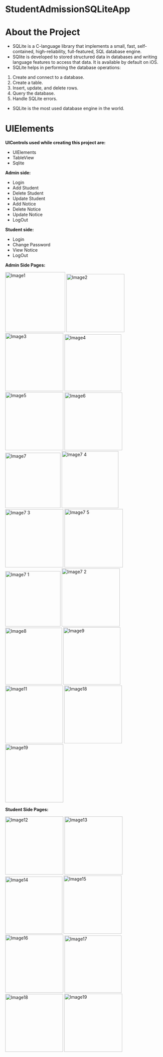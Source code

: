 # StudentAdmissionSQLiteApp

# About the Project
* SQLite is a C-language library that implements a small, fast, self-contained, high-reliability, full-featured, SQL database engine. 
* SQlite is developed to stored structured data in databases and writing language features to access that data. It is available by default on iOS.
* SQLite helps in performing the database operations:
1. Create and connect to a database.
2. Create a table.
3. Insert, update, and delete rows.
4. Query the database.
5. Handle SQLite errors.
* SQLite is the most used database engine in the world. 


# UIElements
__UIControls used while creating this project are:__
* UIElements
* TableView
* Sqlite

__Admin side:__
* Login
* Add Student
* Delete Student
* Update Student
* Add Notice
* Delete Notice
* Update Notice
* LogOut

__Student side:__
* Login
* Change Password
* View Notice
* LogOut

__Admin Side Pages:__

<img width="191" alt="Image1" src="https://user-images.githubusercontent.com/75938203/127144208-41226c29-4505-4111-8e2e-c0e71cffdc4e.png">

<img width="185" alt="Image2" src="https://user-images.githubusercontent.com/75938203/127144218-eef48609-d206-479d-a46f-018dd7c25bd4.png">

<img width="185" alt="Image3" src="https://user-images.githubusercontent.com/75938203/127144223-7f86ac7c-55a9-49bc-a863-bd5f7fb6562c.png">

<img width="181" alt="Image4" src="https://user-images.githubusercontent.com/75938203/127144225-8dbbb303-2ef2-4e9c-80c6-44e81c26ef04.png">

<img width="185" alt="Image5" src="https://user-images.githubusercontent.com/75938203/127144227-f3283307-8fa2-40f2-a498-1d200828afdc.png">

<img width="184" alt="Image6" src="https://user-images.githubusercontent.com/75938203/127144228-b1c289b3-3d6c-4589-a690-425ee3406a90.png">

<img width="176" alt="Image7" src="https://user-images.githubusercontent.com/75938203/127144230-b4ccb872-588f-4801-84ce-c7d137ae312a.png">

<img width="181" alt="Image7 4" src="https://user-images.githubusercontent.com/75938203/127145691-006ec6cf-b391-4112-b907-8bd06596946c.png">

<img width="185" alt="Image7 3" src="https://user-images.githubusercontent.com/75938203/127145688-1c6c03a2-9650-4b6c-8736-f4d3062c51d3.png">

<img width="186" alt="Image7 5" src="https://user-images.githubusercontent.com/75938203/127145882-d84c85c5-f62c-4d95-9269-b2868fd219c6.png">

<img width="176" alt="Image7 1" src="https://user-images.githubusercontent.com/75938203/127146670-7558d578-711b-4090-9b09-7e71cd351de4.png">

<img width="185" alt="Image7 2" src="https://user-images.githubusercontent.com/75938203/127146692-b2cf4e8d-506a-4502-a8ed-0d42b690a40f.png">

<img width="181" alt="Image8" src="https://user-images.githubusercontent.com/75938203/127145994-d888add8-8ee8-4342-9910-d005a7c52799.png">

<img width="182" alt="Image9" src="https://user-images.githubusercontent.com/75938203/127145999-e1ffc031-2766-47f1-ba46-3a4950dbac44.png">

<img width="184" alt="Image11" src="https://user-images.githubusercontent.com/75938203/127146057-9352f617-89e3-4b10-b1ee-ec766a804f44.png">

<img width="184" alt="Image18" src="https://user-images.githubusercontent.com/75938203/127146911-90023f39-97f2-4469-b283-082f29dcd060.png">

<img width="185" alt="Image19" src="https://user-images.githubusercontent.com/75938203/127146916-e172c190-6970-45a0-aaaa-a89a838319bf.png">

__Student Side Pages:__

<img width="185" alt="Image12" src="https://user-images.githubusercontent.com/75938203/127146102-700034e5-cc62-429e-bdb2-b3ded176f8d9.png">

<img width="185" alt="Image13" src="https://user-images.githubusercontent.com/75938203/127146108-d28b67e3-1ce3-46f8-bd2b-b70a781ac70e.png">

<img width="182" alt="Image14" src="https://user-images.githubusercontent.com/75938203/127146111-96482289-6ac7-4014-8944-9a93bed6a6e7.png">

<img width="185" alt="Image15" src="https://user-images.githubusercontent.com/75938203/127146196-c7ca3821-baa2-4b19-a5b0-bb51b46b5367.png">

<img width="185" alt="Image16" src="https://user-images.githubusercontent.com/75938203/127146206-c8561724-ec0f-45f3-a6e1-816ae3807948.png">

<img width="182" alt="Image17" src="https://user-images.githubusercontent.com/75938203/127146208-472f6bf1-dc10-4bee-b036-c0e12771c3d3.png">

<img width="184" alt="Image18" src="https://user-images.githubusercontent.com/75938203/127146213-79a7ab34-7d1d-48c0-a4c6-ab87c6130749.png">

<img width="185" alt="Image19" src="https://user-images.githubusercontent.com/75938203/127146217-2b850b31-173b-4e40-a53b-4ef658fb623a.png">



